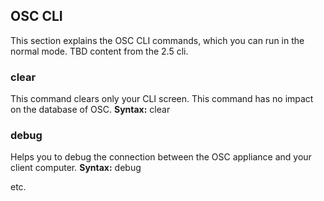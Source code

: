 ## OSC CLI

This section explains the OSC CLI commands, which you can run in the normal mode. TBD content from the 2.5 cli.

### clear

This command clears only your CLI screen. This command has no impact on the database of OSC.
**Syntax:** clear


### debug
Helps you to debug the connection between the OSC appliance and your client computer.
**Syntax:** debug

etc.